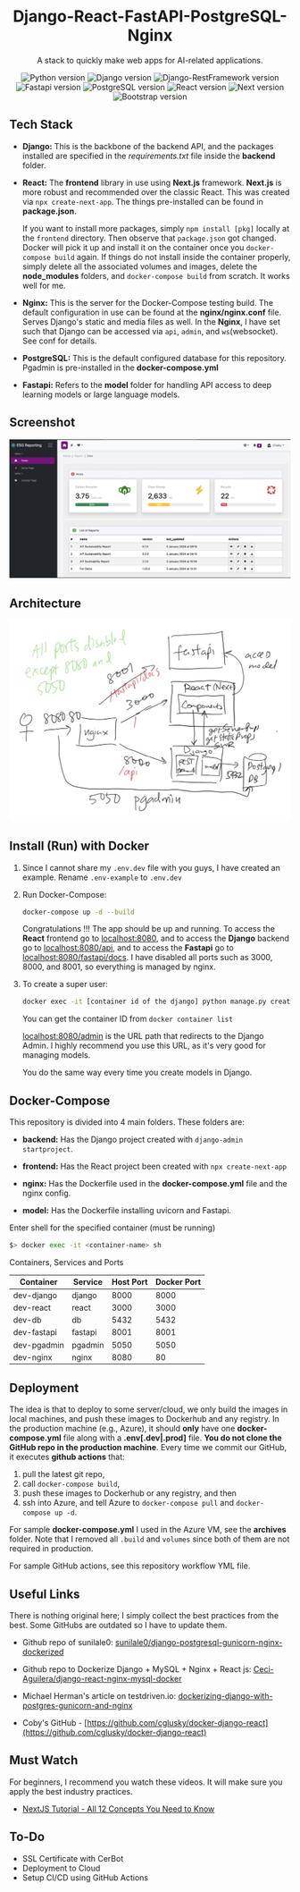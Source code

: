 <div align="center">

# Django-React-FastAPI-PostgreSQL-Nginx

A stack to quickly make web apps for AI-related applications.

![Python version](https://img.shields.io/badge/Python-3.11.0-4c566a?logo=python&&longCache=true&logoColor=white&colorB=pink&style=flat-square&colorA=4c566a) ![Django version](https://img.shields.io/badge/Django-5.0.0-4c566a?logo=django&&longCache=truelogoColor=white&colorB=pink&style=flat-square&colorA=4c566a) ![Django-RestFramework version](https://img.shields.io/badge/Django_Rest_Framework-3.14.0-red.svg?longCache=true&style=flat-square&logo=django&logoColor=white&colorA=4c566a&colorB=pink) ![Fastapi version](https://img.shields.io/badge/Fastapi-0.108.0-red.svg?longCache=true&style=flat-square&logo=fastapi&logoColor=white&colorA=4c566a&colorB=pink) ![PostgreSQL version](https://img.shields.io/badge/PostgreSQL-12.8-red.svg?longCache=true&style=flat-square&logo=postgresql&logoColor=white&colorA=4c566a&colorB=pink) ![React version](https://img.shields.io/badge/React-18.2.0-red.svg?longCache=true&style=flat-square&logo=react&logoColor=white&colorA=4c566a&colorB=pink) ![Next version](https://img.shields.io/badge/Next-14.0.4-red.svg?longCache=true&style=flat-square&logo=next.js&logoColor=white&colorA=4c566a&colorB=pink) ![Bootstrap version](https://img.shields.io/badge/Bootstrap-5.3.2-red.svg?longCache=true&style=flat-square&logo=bootstrap&logoColor=white&colorA=4c566a&colorB=pink)

</div>

## Tech Stack

- __Django:__ This is the backbone of the backend API, and the packages installed are specified in the _requirements.txt_ file inside the __backend__ folder.

- __React:__ The __frontend__ library in use using __Next.js__ framework.  __Next.js__ is more robust and recommended over the classic React. This was created via ``npx create-next-app``. The things pre-installed can be found in __package.json__.

  If you want to install more packages, simply `npm install [pkg]` locally at the `frontend` directory.  Then observe that `package.json` got changed.  Docker will pick it up and install it on the container once you `docker-compose build` again.  If things do not install inside the container properly, simply delete all the associated volumes and images, delete the __node_modules__ folders, and `docker-compose build` from scratch.  It works well for me.

- __Nginx:__ This is the server for the Docker-Compose testing build. The default configuration in use can be found at the __nginx/nginx.conf__ file.  Serves Django's static and media files as well.  In the __Nginx__, I have set such that Django can be accessed via `api`, `admin`, and `ws`(websocket).  See conf for details.

- __PostgreSQL:__ This is the default configured database for this repository.  Pgadmin is pre-installed in the __docker-compose.yml__

- __Fastapi:__  Refers to the __model__ folder for handling API access to deep learning models or large language models.

## Screenshot

![Screenshot Image](./.readme_assets/Screenshot.png)

## Architecture

![Architecture Image](./.readme_assets/Arch.jpg)

## Install (Run) with Docker

1. Since I cannot share my `.env.dev` file with you guys, I have created an example. Rename `.env-example` to `.env.dev`

1. Run Docker-Compose:

    ```bash
    docker-compose up -d --build
    ```

    Congratulations !!! The app should be up and running. To access the __React__ frontend go to [localhost:8080](http://localhost:8080), and to access the __Django__ backend go to [localhost:8080/api](http://localhost:8080/api), and to access the __Fastapi__ go to [localhost:8080/fastapi/docs](http://localhost:8080/fastapi/docs/).   I have disabled all ports such as 3000, 8000, and 8001, so everything is managed by nginx.

1. To create a super user:

    ```bash
    docker exec -it [container id of the django] python manage.py createsuperuser
    ```

    You can get the container ID from `docker container list`

    [localhost:8080/admin](http://localhost:8080/admin) is the URL path that redirects to the Django Admin.  I highly recommend you use this URL, as it's very good for managing models.

    You do the same way every time you create models in Django.  

## Docker-Compose

This repository is divided into 4 main folders. These folders are:

- __backend:__ Has the Django project created with ``django-admin startproject``.

- __frontend:__ Has the React project been created with ``npx create-next-app``

- __nginx:__ Has the Dockerfile used in the __docker-compose.yml__ file and the nginx config.

- __model:__ Has the Dockerfile installing uvicorn and Fastapi.

Enter shell for the specified container (must be running)

```sh
$> docker exec -it <container-name> sh
```

Containers, Services and Ports

| Container  | Service | Host Port | Docker Port |
| ---------- | ------- | --------- | ----------- |
| dev-django | django  | 8000      | 8000        |
| dev-react  | react   | 3000      | 3000        |
| dev-db     | db      | 5432      | 5432        |
| dev-fastapi| fastapi | 8001      | 8001        |
| dev-pgadmin| pgadmin | 5050      | 5050        |
| dev-nginx  | nginx   | 8080      | 80          |

## Deployment

The idea is that to deploy to some server/cloud, we only build the images in local machines, and push these images to Dockerhub and any registry.  In the production machine (e.g., Azure), it should **only** have one __docker-compose.yml__ file along with a __.env[.dev|.prod]__ file.  **You do not clone the GitHub repo in the production machine**.     Every time we commit our GitHub, it executes __github actions__ that:

1. pull the latest git repo,
2. call `docker-compose build`,
3. push these images to Dockerhub or any registry, and then
4. ssh into Azure, and tell Azure to `docker-compose pull` and `docker-compose up -d`.

For sample __docker-compose.yml__ I used in the Azure VM, see the __archives__ folder.  Note that I removed all `.build` and `volumes` since both of them are not required in production.

For sample GitHub actions, see this repository workflow YML file.

## Useful Links

There is nothing original here; I simply collect the best practices from the best.  Some GitHubs are outdated so I have to update them.

- Github repo of sunilale0: [sunilale0/django-postgresql-gunicorn-nginx-dockerized](https://github.com/sunilale0/django-postgresql-gunicorn-nginx-dockerized/blob/master/README.md#nginx)

- Github repo to Dockerize Django + MySQL + Nginx + React js: [Ceci-Aguilera/django-react-nginx-mysql-docker](https://github.com/Ceci-Aguilera/django-react-nginx-mysql-docker)

- Michael Herman's article on testdriven.io: [dockerizing-django-with-postgres-gunicorn-and-nginx](https://testdriven.io/blog/dockerizing-django-with-postgres-gunicorn-and-nginx/)

- Coby's GitHub - [https://github.com/cglusky/docker-django-react](https://github.com/cglusky/docker-django-react)

## Must Watch

For beginners, I recommend you watch these videos.  It will make sure you apply the best industry practices.

- [NextJS Tutorial - All 12 Concepts You Need to Know](https://www.youtube.com/watch?v=vwSlYG7hFk0)

## To-Do

- SSL Certificate with CerBot
- Deployment to Cloud
- Setup CI/CD using GitHub Actions
